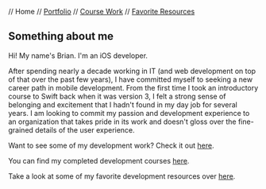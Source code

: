 // Home // [Portfolio](portfolio.md) // [Course Work](course-work.md) // [Favorite Resources](favorite-resources.md)

## Something about me

Hi! My name's Brian. I'm an iOS developer.

After spending nearly a decade working in IT (and web development on top of that over the past few years), I have committed myself to seeking a new career path in mobile development. From the first time I took an introductory course to Swift back when it was version 3, I felt a strong sense of belonging and excitement that I hadn't found in my day job for several years. I am looking to commit my passion and development experience to an organization that takes pride in its work and doesn't gloss over the fine-grained details of the user experience.

Want to see some of my development work? Check it out [here](portfolio.md).

You can find my completed development courses [here](course-work.md).

Take a look at some of my favorite development resources over [here](favorite-resources.md).
